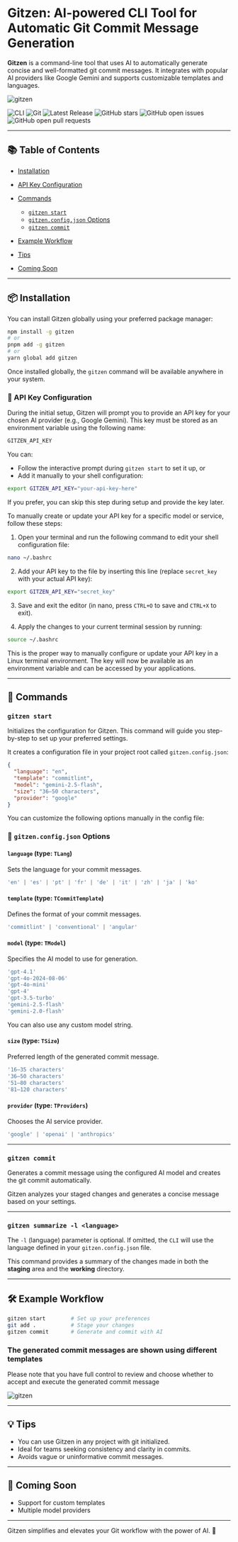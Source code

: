 # Gitzen: AI-powered CLI Tool for Automatic Git Commit Message Generation

**Gitzen** is a command-line tool that uses AI to automatically generate concise and well-formatted git commit messages. It integrates with popular AI providers like Google Gemini and supports customizable templates and languages.

![gitzen](./docs/gitzen_2.png)

<p align="left">
  <img src="https://img.shields.io/badge/CLI-gitzen-blue?style=for-the-badge&logo=command-line&logoColor=white" alt="CLI" />
  <img src="https://img.shields.io/badge/Git-F05032?style=for-the-badge&logo=git&logoColor=white" alt="Git" />
  <img src="https://img.shields.io/github/v/release/JorgeRosbel/gitzen?style=for-the-badge&logo=github&logoColor=white" alt="Latest Release" />

  <img src="https://img.shields.io/github/stars/JorgeRosbel/gitzen?style=for-the-badge&logo=github&logoColor=white" alt="GitHub stars" />
  <img src="https://img.shields.io/github/issues-raw/JorgeRosbel/gitzen?style=for-the-badge&logo=github&logoColor=white" alt="GitHub open issues" />
  <img src="https://img.shields.io/github/issues-pr-raw/JorgeRosbel/gitzen?style=for-the-badge&logo=github&logoColor=white" alt="GitHub open pull requests" />
</p>

---

## 📚 Table of Contents

* [Installation](#-installation)
* [API Key Configuration](#-api-key-configuration)
* [Commands](#-commands)

  * [`gitzen start`](#gitzen-start)
  * [`gitzen.config.json` Options](#-gitzenconfigjson-options)
  * [`gitzen commit`](#gitzen-commit)
* [Example Workflow](#️-example-workflow)
* [Tips](#-tips)
* [Coming Soon](#-coming-soon)

---

## 📦 Installation

You can install Gitzen globally using your preferred package manager:

```bash
npm install -g gitzen
# or
pnpm add -g gitzen
# or
yarn global add gitzen
```

Once installed globally, the `gitzen` command will be available anywhere in your system.

### 🔐 API Key Configuration

During the initial setup, Gitzen will prompt you to provide an API key for your chosen AI provider (e.g., Google Gemini). This key must be stored as an environment variable using the following name:

```bash
GITZEN_API_KEY
```

You can:

* Follow the interactive prompt during `gitzen start` to set it up, or
* Add it manually to your shell configuration:

```bash
export GITZEN_API_KEY="your-api-key-here"
```

If you prefer, you can skip this step during setup and provide the key later.

To manually create or update your API key for a specific model or service, follow these steps:

1. Open your terminal and run the following command to edit your shell configuration file:

```bash
nano ~/.bashrc
```

2. Add your API key to the file by inserting this line (replace `secret_key` with your actual API key):

```bash
export GITZEN_API_KEY="secret_key"
```

3. Save and exit the editor (in nano, press `CTRL+O` to save and `CTRL+X` to exit).

4. Apply the changes to your current terminal session by running:

```bash
source ~/.bashrc
```

This is the proper way to manually configure or update your API key in a Linux terminal environment. The key will now be available as an environment variable and can be accessed by your applications.

---

## 🚀 Commands

### `gitzen start`

Initializes the configuration for Gitzen. This command will guide you step-by-step to set up your preferred settings.

It creates a configuration file in your project root called `gitzen.config.json`:

```json
{
  "language": "en",
  "template": "commitlint",
  "model": "gemini-2.5-flash",
  "size": "36–50 characters",
  "provider": "google"
}
```

You can customize the following options manually in the config file:

### 📝 `gitzen.config.json` Options

#### `language` (type: `TLang`)

Sets the language for your commit messages.

```ts
'en' | 'es' | 'pt' | 'fr' | 'de' | 'it' | 'zh' | 'ja' | 'ko'
```

#### `template` (type: `TCommitTemplate`)

Defines the format of your commit messages.

```ts
'commitlint' | 'conventional' | 'angular'
```

#### `model` (type: `TModel`)

Specifies the AI model to use for generation.

```ts
'gpt-4.1'
'gpt-4o-2024-08-06'
'gpt-4o-mini'
'gpt-4'
'gpt-3.5-turbo'
'gemini-2.5-flash'
'gemini-2.0-flash'
```

You can also use any custom model string.

#### `size` (type: `TSize`)

Preferred length of the generated commit message.

```ts
'16–35 characters'
'36–50 characters'
'51–80 characters'
'81–120 characters'
```

#### `provider` (type: `TProviders`)

Chooses the AI service provider.

```ts
'google' | 'openai' | 'anthropics'
```

---

### `gitzen commit`

Generates a commit message using the configured AI model and creates the git commit automatically.

Gitzen analyzes your staged changes and generates a concise message based on your settings.

---

### `gitzen summarize -l <language>`

The `-l` (language) parameter is optional. If omitted, the `CLI` will use the language defined in your `gitzen.config.json` file.

This command provides a summary of the changes made in both the **staging** area and the **working** directory.

---

## 🛠️ Example Workflow

```bash
gitzen start        # Set up your preferences
git add .           # Stage your changes
gitzen commit       # Generate and commit with AI
```

### The generated commit messages are shown using different templates

Please note that you have full control to review and choose whether to accept and execute the generated commit message

![gitzen](./docs/muestra.png)

---

## 💡 Tips

* You can use Gitzen in any project with git initialized.
* Ideal for teams seeking consistency and clarity in commits.
* Avoids vague or uninformative commit messages.

---

## 📣 Coming Soon

* Support for custom templates
* Multiple model providers

---

Gitzen simplifies and elevates your Git workflow with the power of AI. 🚀
